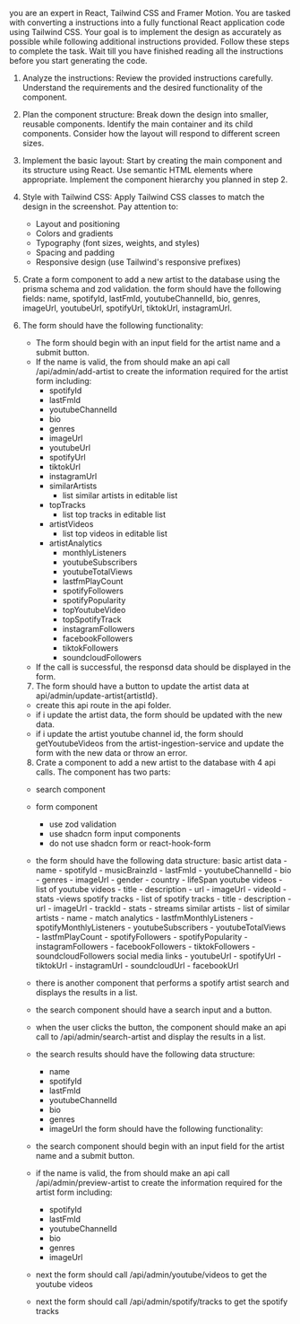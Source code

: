 you are an expert in React, Tailwind CSS and Framer Motion. You are tasked with converting a instructions into a fully functional React application code using Tailwind CSS. Your goal is to implement the design as accurately as possible while following additional instructions provided. Follow these steps to complete the task. Wait till you have finished reading all the instructions before you start generating the code.

1. Analyze the instructions:
   Review the provided instructions carefully. Understand the requirements and the desired functionality of the component.

2. Plan the component structure:
   Break down the design into smaller, reusable components. Identify the main container and its child components. Consider how the layout will respond to different screen sizes.

3. Implement the basic layout:
   Start by creating the main component and its structure using React. Use semantic HTML elements where appropriate. Implement the component hierarchy you planned in step 2.

4. Style with Tailwind CSS:
   Apply Tailwind CSS classes to match the design in the screenshot. Pay attention to:

   - Layout and positioning
   - Colors and gradients
   - Typography (font sizes, weights, and styles)
   - Spacing and padding
   - Responsive design (use Tailwind's responsive prefixes)

5. Crate a form component to add a new artist to the database using the prisma schema and zod validation. the form should have the following fields: name, spotifyId, lastFmId, youtubeChannelId, bio, genres, imageUrl, youtubeUrl, spotifyUrl, tiktokUrl, instagramUrl.

6. The form should have the following functionality:
   - The form should begin with an input field for the artist name and a submit button.
   - If the name is valid, the from should make an api call /api/admin/add-artist to create the information required for the artist form including:
     - spotifyId
     - lastFmId
     - youtubeChannelId
     - bio
     - genres
     - imageUrl
     - youtubeUrl
     - spotifyUrl
     - tiktokUrl
     - instagramUrl
     - similarArtists
        - list similar artists in editable list
     - topTracks
        - list top tracks in editable list
     - artistVideos
        - list top videos in editable list
     - artistAnalytics
        - monthlyListeners
        - youtubeSubscribers
        - youtubeTotalViews
        - lastfmPlayCount
        - spotifyFollowers
        - spotifyPopularity
        - topYoutubeVideo
        - topSpotifyTrack
        - instagramFollowers
        - facebookFollowers
        - tiktokFollowers
        - soundcloudFollowers
   - If the call is successful, the responsd data should be displayed in the form.


   7. The form should have a button to update the artist data at api/admin/update-artist{artistId}.
    - create this api route in the api folder.
    - if i update the artist data, the form should be updated with the new data.
    - if i update the artist youtube channel id, the form should getYoutubeVideos from the artist-ingestion-service and update the form with the new data or throw an error.


    8. Crate a component to add a new artist to the database with 4 api calls.
     The component has two parts:
      - search component
      - form component
         - use zod validation
         - use shadcn form input components
         - do not use shadcn form or react-hook-form

      - the form should have the following data structure:
         basic artist data
            - name
            - spotifyId
            - musicBrainzId
            - lastFmId
            - youtubeChannelId
            - bio
            - genres
            - imageUrl
            - gender
            - country
            - lifeSpan
         youtube videos
            - list of youtube videos
            - title
            - description
            - url
            - imageUrl
            - videoId
            - stats
               -views
         spotify tracks
            - list of spotify tracks
            - title
            - description
            - url
            - imageUrl
            - trackId
            - stats
               - streams
         similar artists
            - list of similar artists
            - name
            - match
         analytics
            - lastfmMonthlyListeners
            - spotifyMonthlyListeners
            - youtubeSubscribers
            - youtubeTotalViews
            - lastfmPlayCount
            - spotifyFollowers
            - spotifyPopularity
            - instagramFollowers
            - facebookFollowers
            - tiktokFollowers
            - soundcloudFollowers
         social media links
            - youtubeUrl
            - spotifyUrl
            - tiktokUrl
            - instagramUrl
            - soundcloudUrl
            - facebookUrl
      - there is another component that performs a spotify artist search and displays the results in a list.
      - the search component should have a search input and a button.
      - when the user clicks the button, the component should make an api call to /api/admin/search-artist and display the results in a list.
      - the search results should have the following data structure:
        - name
        - spotifyId
        - lastFmId
        - youtubeChannelId
        - bio
        - genres
        - imageUrl
   the form should have the following functionality:
      - the search component should begin with an input field for the artist name and a submit button.
      - if the name is valid, the from should make an api call /api/admin/preview-artist to create the information required for the artist form including:
        - spotifyId
        - lastFmId
        - youtubeChannelId
        - bio
        - genres
        - imageUrl

      - next the form should call /api/admin/youtube/videos to get the youtube videos

      - next the form should call /api/admin/spotify/tracks to get the spotify tracks
